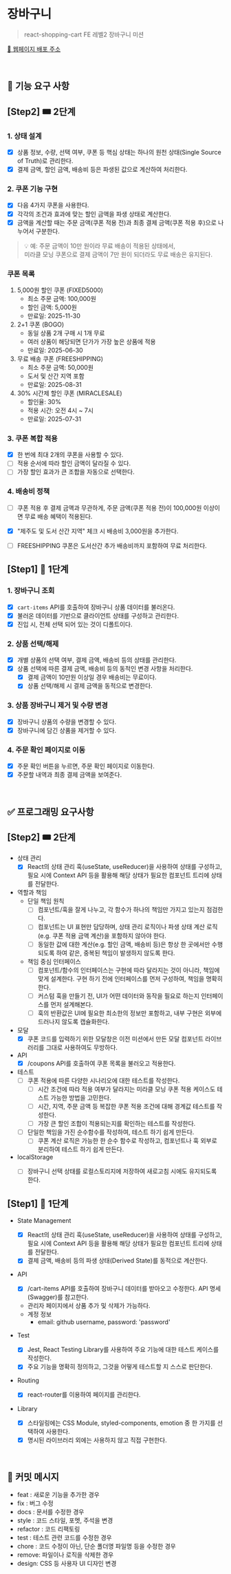 # 장바구니

> react-shopping-cart
> FE 레벨2 장바구니 미션

[🔗 웹페이지 배포 주소](https://shinjungoh.github.io/react-shopping-cart/)

<br>

## 🎯 기능 요구 사항

## [Step2] 🎟️ 2단계

### 1. 상태 설계

- [x] 상품 정보, 수량, 선택 여부, 쿠폰 등 핵심 상태는 하나의 원천 상태(Single Source of Truth)로 관리한다.
- [x] 결제 금액, 할인 금액, 배송비 등은 파생된 값으로 계산하여 처리한다.

### 2. 쿠폰 기능 구현

- [x] 다음 4가지 쿠폰을 사용한다.
- [x] 각각의 조건과 효과에 맞는 할인 금액을 파생 상태로 계산한다.
- [x] 금액을 계산할 때는 주문 금액(쿠폰 적용 전)과 최종 결제 금액(쿠폰 적용 후)으로 나누어서 구분한다.

> 💡 예: 주문 금액이 10만 원이라 무료 배송이 적용된 상태에서,   
> 미라클 모닝 쿠폰으로 결제 금액이 7만 원이 되더라도 무료 배송은 유지된다.

### 쿠폰 목록

1. 5,000원 할인 쿠폰 (FIXED5000)
    - 최소 주문 금액: 100,000원
    - 할인 금액: 5,000원
    - 만료일: 2025-11-30
2. 2+1 쿠폰 (BOGO)
    - 동일 상품 2개 구매 시 1개 무료
    - 여러 상품이 해당되면 단가가 가장 높은 상품에 적용
    - 만료일: 2025-06-30
3. 무료 배송 쿠폰 (FREESHIPPING)
    - 최소 주문 금액: 50,000원
    - 도서 및 산간 지역 포함
    - 만료일: 2025-08-31
4. 30% 시간제 할인 쿠폰 (MIRACLESALE)
    - 할인율: 30%
    - 적용 시간: 오전 4시 ~ 7시
    - 만료일: 2025-07-31


### 3. 쿠폰 복합 적용

- [x] 한 번에 최대 2개의 쿠폰을 사용할 수 있다.
- [ ] 적용 순서에 따라 할인 금액이 달라질 수 있다.
- [ ] 가장 할인 효과가 큰 조합을 자동으로 선택한다.

### 4. 배송비 정책

- [ ] 쿠폰 적용 후 결제 금액과 무관하게, 주문 금액(쿠폰 적용 전)이 100,000원 이상이면 무료 배송 혜택이 적용된다.
- [x] "제주도 및 도서 산간 지역" 체크 시 배송비 3,000원을 추가한다.
- [ ] FREESHIPPING 쿠폰은 도서산간 추가 배송비까지 포함하여 무료 처리한다.


## [Step1] 🎨 1단계

### 1. 장바구니 조회

- [x] `cart-items` API를 호출하여 장바구니 상품 데이터를 불러온다.
- [x] 불러온 데이터를 기반으로 클라이언트 상태를 구성하고 관리한다.
- [x] 진입 시, 전체 선택 되어 있는 것이 디폴트이다.

### 2. 상품 선택/해제

- [x] 개별 상품의 선택 여부, 결제 금액, 배송비 등의 상태를 관리한다.
- [x] 상품 선택에 따른 결제 금액, 배송비 등의 동적인 변경 사항을 처리한다.
    - [x] 결제 금액이 10만원 이상일 경우 배송비는 무료이다.
    - [x] 상품 선택/해제 시 결제 금액을 동적으로 변경한다.

### 3. 상품 장바구니 제거 및 수량 변경

- [x] 장바구니 상품의 수량을 변경할 수 있다.
- [x] 장바구니에 담긴 상품을 제거할 수 있다.

### 4. 주문 확인 페이지로 이동

- [x] 주문 확인 버튼을 누르면, 주문 확인 페이지로 이동한다.
- [x] 주문할 내역과 최종 결제 금액을 보여준다.

<br>

## ✅ 프로그래밍 요구사항

## [Step2] 🎟️ 2단계

- 상태 관리
    - [x] React의 상태 관리 훅(useState, useReducer)을 사용하여 상태를 구성하고, 필요 시에 Context API 등을 활용해 해당 상태가 필요한 컴포넌트 트리에 상태를 전달한다.

- 역할과 책임
    - 단일 책임 원칙
        - [ ] 컴포넌트/훅을 잘게 나누고, 각 함수가 하나의 책임만 가지고 있는지 점검한다.
        - [ ] 컴포넌트는 UI 표현만 담당하며, 상태 관리 로직이나 파생 상태 계산 로직(e.g. 쿠폰 적용 금액 계산)을 포함하지 않아야 한다.
        - [ ] 동일한 값에 대한 계산(e.g. 할인 금액, 배송비 등)은 항상 한 곳에서만 수행되도록 하여 같은, 중복된 책임이 발생하지 않도록 한다.
    - 책임 중심 인터페이스
        - [ ] 컴포넌트/함수의 인터페이스는 구현에 따라 달라지는 것이 아니라, 책임에 맞게 설계한다. 구현 하기 전에 인터페이스를 먼저 구성하여, 책임을 명확히 한다.
        - [ ] 커스텀 훅을 만들기 전, UI가 어떤 데이터와 동작을 필요로 하는지 인터페이스를 먼저 설계해본다.
        - [ ] 훅의 반환값은 UI에 필요한 최소한의 정보만 포함하고, 내부 구현은 외부에 드러나지 않도록 캡슐화한다.

- 모달
    - [x] 쿠폰 코드를 입력하기 위한 모달창은 이전 미션에서 만든 모달 컴포넌트 라이브러리를 그대로 사용하여도 무방하다.

- API
    - [x] /coupons API를 호출하여 쿠폰 목록을 불러오고 적용한다.

- 테스트
    - [ ] 쿠폰 적용에 따른 다양한 시나리오에 대한 테스트를 작성한다.
        - [ ] 시간 조건에 따라 적용 여부가 달라지는 미라클 모닝 쿠폰 적용 케이스도 테스트 가능한 방법을 고민한다.
        - [ ] 시간, 지역, 주문 금액 등 복잡한 쿠폰 적용 조건에 대해 경계값 테스트를 작성한다.
        - [ ] 가장 큰 할인 조합이 적용되는지를 확인하는 테스트를 작성한다.
    - [ ] 단일한 책임을 가진 순수함수를 작성하여, 테스트 하기 쉽게 만든다.
        - [ ] 쿠폰 계산 로직은 가능한 한 순수 함수로 작성하고, 컴포넌트나 훅 외부로 분리하여 테스트 하기 쉽게 만든다.

- localStorage
    - [ ] 장바구니 선택 상태를 로컬스토리지에 저장하여 새로고침 시에도 유지되도록 한다.


## [Step1] 🎨 1단계

- State Management
    - [x] React의 상태 관리 훅(useState, useReducer)을 사용하여 상태를 구성하고, 필요 시에 Context API 등을 활용해 해당 상태가 필요한 컴포넌트 트리에 상태를 전달한다.
    - [x] 결제 금액, 배송비 등의 파생 상태(Derived State)를 동적으로 계산한다.

- API
    - [x] /cart-items API를 호출하여 장바구니 데이터를 받아오고 수정한다. API 명세(Swagger)를 참고한다.
    - 관리자 페이지에서 상품 추가 및 삭제가 가능하다.
    - 계정 정보
        - email: github username, password: 'password'

- Test
    - [x] Jest, React Testing Library를 사용하여 주요 기능에 대한 테스트 케이스를 작성한다.
    - [x] 주요 기능을 명확히 정의하고, 그것을 어떻게 테스트할 지 스스로 판단한다.

- Routing
    - [x] react-router를 이용하여 페이지를 관리한다.

- Library
    - [x] 스타일링에는 CSS Module, styled-components, emotion 중 한 가지를 선택하여 사용한다.
    - [x] 명시된 라이브러리 외에는 사용하지 않고 직접 구현한다.

<br>

## 📝 커밋 메시지

- feat : 새로운 기능을 추가한 경우
- fix : 버그 수정
- docs : 문서를 수정한 경우
- style : 코드 스타일, 포멧, 주석을 변경
- refactor : 코드 리팩토링
- test : 테스트 관련 코드를 수정한 경우
- chore : 코드 수정이 아닌, 단순 폴더명 파일명 등을 수정한 경우
- remove: 파일이나 로직을 삭제한 경우
- design: CSS 등 사용자 UI 디자인 변경
